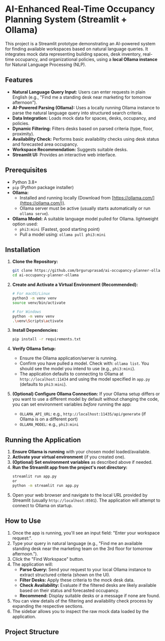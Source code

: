 # AI-Enhanced Real-Time Occupancy Planning System (Streamlit + Ollama)

This project is a Streamlit prototype demonstrating an AI-powered system for finding available workspaces based on natural language queries. It integrates mock data representing building spaces, desk inventory, real-time occupancy, and organizational policies, using a **local Ollama instance** for Natural Language Processing (NLP).

## Features

*   **Natural Language Query Input:** Users can enter requests in plain English (e.g., "Find me a standing desk near marketing for tomorrow afternoon").
*   **AI-Powered Parsing (Ollama):** Uses a locally running Ollama instance to parse the natural language query into structured search criteria.
*   **Data Integration:** Loads mock data for spaces, desks, occupancy, and policies.
*   **Dynamic Filtering:** Filters desks based on parsed criteria (type, floor, proximity).
*   **Availability Check:** Performs basic availability checks using desk status and forecasted area occupancy.
*   **Workspace Recommendation:** Suggests suitable desks.
*   **Streamlit UI:** Provides an interactive web interface.

## Prerequisites

*   Python 3.8+
*   `pip` (Python package installer)
*   **Ollama:**
    *   Installed and running locally (Download from [https://ollama.com/](https://ollama.com/)).
    *   Ollama server must be active (usually starts automatically or run `ollama serve`).
*   **Ollama Model:** A suitable language model pulled for Ollama. lightweight option used:
    *   `phi3:mini` (Fastest, good starting point)
    *   Pull a model using: `ollama pull phi3:mini`

## Installation

1.  **Clone the Repository:**
    ```bash
    git clone https://github.com/brguruprasad/ai-occupancy-planner-ollama.git
    cd ai-occupancy-planner-ollama
    ```

2.  **Create and Activate a Virtual Environment (Recommended):**
    ```bash
    # For macOS/Linux
    python3 -m venv venv
    source venv/bin/activate

    # For Windows
    python -m venv venv
    .\venv\Scripts\activate
    ```

3.  **Install Dependencies:**
    ```bash
    pip install -r requirements.txt
    ```

4.  **Verify Ollama Setup:**
    *   Ensure the Ollama application/server is running.
    *   Confirm you have pulled a model. Check with: `ollama list`. You should see the model you intend to use (e.g., `phi3:mini`).
    *   The application defaults to connecting to Ollama at `http://localhost:11434` and using the model specified in `app.py` (defaults to `phi3:mini`).

5.  **(Optional) Configure Ollama Connection:**
    If your Ollama setup differs or you want to use a different model by default without changing the code, you can set environment variables *before* running the app:
    *   `OLLAMA_API_URL`: e.g., `http://localhost:11435/api/generate` (if Ollama is on a different port)
    *   `OLLAMA_MODEL`: e.g., `phi3:mini`

## Running the Application

1.  **Ensure Ollama is running** with your chosen model loaded/available.
2.  **Activate your virtual environment** (if you created one).
3.  **(Optional) Set environment variables** as described above if needed.
4.  **Run the Streamlit app from the project's root directory:**
    ```bash
    streamlit run app.py 
    or
    python -m streamlit run app.py
    ```
5.  Open your web browser and navigate to the local URL provided by Streamlit (usually `http://localhost:8501`).
    The application will attempt to connect to Ollama on startup.

## How to Use

1.  Once the app is running, you'll see an input field: "Enter your workspace request:".
2.  Type your query in natural language (e.g., "Find me an available standing desk near the marketing team on the 3rd floor for tomorrow afternoon.").
3.  Click the "Find Workspace" button.
4.  The application will:
    *   **Parse Query:** Send your request to your local Ollama instance to extract structured criteria (shown on the UI).
    *   **Filter Desks:** Apply these criteria to the mock desk data.
    *   **Check Availability:** Evaluate if the filtered desks are likely available based on their status and forecasted occupancy.
    *   **Recommend:** Display suitable desks or a message if none are found.
5.  You can view details of the filtering and availability check process by expanding the respective sections.
6.  The sidebar allows you to inspect the raw mock data loaded by the application.

## Project Structure